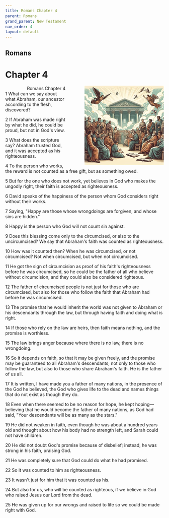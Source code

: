 ```yaml
---
title: Romans Chapter 4
parent: Romans
grand_parent: New Testament
nav_order: 4
layout: default
---
```


## Romans

# Chapter 4

<div style="clear: both; text-align: right;">
    <img src="/assets/Image/Romans/500/4.jpg" alt="Romans Chapter 4" class="chapter-image" style="max-width: 50%; height: auto; float: right; margin: 0 0 10px 10px; padding-left: 10%;">
    <figcaption style="font-size: 14px;">Romans Chapter 4</figcaption>
</div>
1 What can we say about what Abraham, our ancestor according to the flesh, discovered?

2 If Abraham was made right by what he did, he could be proud, but not in God's view.

3 What does the scripture say? Abraham trusted God, and it was accepted as his righteousness.

4 To the person who works, the reward is not counted as a free gift, but as something owed.

5 But for the one who does not work, yet believes in God who makes the ungodly right, their faith is accepted as righteousness.

6 David speaks of the happiness of the person whom God considers right without their works.

7 Saying, "Happy are those whose wrongdoings are forgiven, and whose sins are hidden."

8 Happy is the person who God will not count sin against.

9 Does this blessing come only to the circumcised, or also to the uncircumcised? We say that Abraham's faith was counted as righteousness.

10 How was it counted then? When he was circumcised, or not circumcised? Not when circumcised, but when not circumcised.

11 He got the sign of circumcision as proof of his faith's righteousness before he was circumcised, so he could be the father of all who believe without circumcision, and they could also be considered righteous.

12 The father of circumcised people is not just for those who are circumcised, but also for those who follow the faith that Abraham had before he was circumcised.

13 The promise that he would inherit the world was not given to Abraham or his descendants through the law, but through having faith and doing what is right.

14 If those who rely on the law are heirs, then faith means nothing, and the promise is worthless.

15 The law brings anger because where there is no law, there is no wrongdoing.

16 So it depends on faith, so that it may be given freely, and the promise may be guaranteed to all Abraham's descendants; not only to those who follow the law, but also to those who share Abraham's faith. He is the father of us all.

17 It is written, I have made you a father of many nations, in the presence of the God he believed, the God who gives life to the dead and names things that do not exist as though they do.

18 Even when there seemed to be no reason for hope, he kept hoping—believing that he would become the father of many nations, as God had said, "Your descendants will be as many as the stars."

19 He did not weaken in faith, even though he was about a hundred years old and thought about how his body had no strength left, and Sarah could not have children.

20 He did not doubt God's promise because of disbelief; instead, he was strong in his faith, praising God.

21 He was completely sure that God could do what he had promised.

22 So it was counted to him as righteousness.

23 It wasn't just for him that it was counted as his.

24 But also for us, who will be counted as righteous, if we believe in God who raised Jesus our Lord from the dead.

25 He was given up for our wrongs and raised to life so we could be made right with God.


